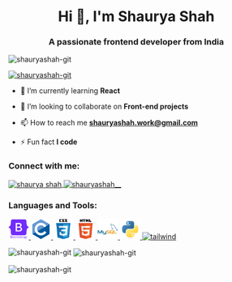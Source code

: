 <h1 align="center">Hi 👋, I'm Shaurya Shah</h1>
<h3 align="center">A passionate frontend developer from India</h3>

<p align="left"> 
  <img src="https://komarev.com/ghpvc/?username=shauryashah-git&label=Profile%20views&color=a2d9fb&style=flat-square" alt="shauryashah-git" width="150" height="30"/>
</p>

<p align="left"> 
  <a href="https://github.com/ryo-ma/github-profile-trophy">
    <img src="https://github-profile-trophy.vercel.app/?username=shauryashah-git&margin-w=15&margin-h=15&row=1&column=3" alt="shauryashah-git" />
  </a> 
</p>

- 🌱 I’m currently learning **React**

- 👯 I’m looking to collaborate on **Front-end projects**

- 📫 How to reach me **shauryashah.work@gmail.com**

- ⚡ Fun fact **I code**

<h3 align="left">Connect with me:</h3>
<p align="left">
  <a href="https://linkedin.com/in/shaurya shah" target="blank">
    <img align="center" src="https://raw.githubusercontent.com/rahuldkjain/github-profile-readme-generator/master/src/images/icons/Social/linked-in-alt.svg" alt="shaurya shah" height="30" width="40" />
  </a>
  <a href="https://instagram.com/shauryashah__" target="blank">
    <img align="center" src="https://raw.githubusercontent.com/rahuldkjain/github-profile-readme-generator/master/src/images/icons/Social/instagram.svg" alt="shauryashah__" height="30" width="40" />
  </a>
</p>

<h3 align="left">Languages and Tools:</h3>
<p align="left"> 
  <a href="https://getbootstrap.com" target="_blank" rel="noreferrer"> 
    <img src="https://raw.githubusercontent.com/devicons/devicon/master/icons/bootstrap/bootstrap-plain-wordmark.svg" alt="bootstrap" width="40" height="40"/> 
  </a> 
  <a href="https://www.cprogramming.com/" target="_blank" rel="noreferrer"> 
    <img src="https://raw.githubusercontent.com/devicons/devicon/master/icons/c/c-original.svg" alt="c" width="40" height="40"/> 
  </a> 
  <a href="https://www.w3schools.com/css/" target="_blank" rel="noreferrer"> 
    <img src="https://raw.githubusercontent.com/devicons/devicon/master/icons/css3/css3-original-wordmark.svg" alt="css3" width="40" height="40"/> 
  </a> 
  <a href="https://www.w3.org/html/" target="_blank" rel="noreferrer"> 
    <img src="https://raw.githubusercontent.com/devicons/devicon/master/icons/html5/html5-original-wordmark.svg" alt="html5" width="40" height="40"/> 
  </a> 
  <a href="https://www.mysql.com/" target="_blank" rel="noreferrer"> 
    <img src="https://raw.githubusercontent.com/devicons/devicon/master/icons/mysql/mysql-original-wordmark.svg" alt="mysql" width="40" height="40"/> 
  </a> 
  <a href="https://www.python.org" target="_blank" rel="noreferrer"> 
    <img src="https://raw.githubusercontent.com/devicons/devicon/master/icons/python/python-original.svg" alt="python" width="40" height="40"/> 
  </a> 
  <a href="https://tailwindcss.com/" target="_blank" rel="noreferrer"> 
    <img src="https://www.vectorlogo.zone/logos/tailwindcss/tailwindcss-icon.svg" alt="tailwind" width="40" height="40"/> 
  </a> 
</p>

<p>
  <img align="left" src="https://github-readme-stats.vercel.app/api/top-langs?username=shauryashah-git&show_icons=true&locale=en&layout=compact&card_width=300" alt="shauryashah-git" />
</p>

<p>&nbsp;<img align="center" src="https://github-readme-stats.vercel.app/api?username=shauryashah-git&show_icons=true&locale=en" alt="shauryashah-git" /></p>

<p><img align="center" src="https://github-readme-streak-stats.herokuapp.com/?user=shauryashah-git&" alt="shauryashah-git" /></p>

